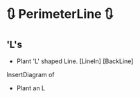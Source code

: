 # 🔃 PerimeterLine 🔃

## 'L's

- Plant 'L' shaped Line. [LineIn] [BackLine] 

InsertDiagram of 

- Plant an L

<!-- @include: /../Placeholder_RouteProfile.md -->